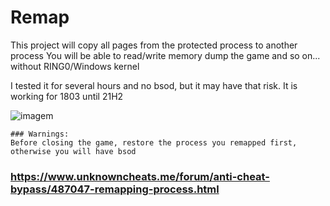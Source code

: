 # Remap

This project will copy all pages from the protected process to another process
You will be able to read/write memory dump the game and so on... without RING0/Windows kernel

I tested it for several hours and no bsod, but it may have that risk.
It is working for 1803 until 21H2

![imagem](https://user-images.githubusercontent.com/29626806/150711433-8da781b3-3952-4586-8a45-2da3909b2510.png)


    ### Warnings:
    Before closing the game, restore the process you remapped first, otherwise you will have bsod

### https://www.unknowncheats.me/forum/anti-cheat-bypass/487047-remapping-process.html
